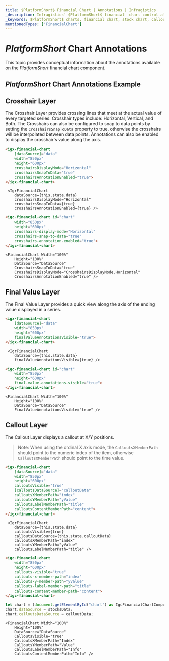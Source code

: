 ```yaml
---
title: $PlatformShort$ Financial Chart | Annotations | Infragistics
_description: Infragistics' $PlatformShort$ financial  chart control allows you to add annotations to your chart axes, such as Crosshair layer, final value layer and callout layer. Improve your graphs and visualizations with $ProductName$
_keywords: $PlatformShort$ charts, financial chart, stock chart, callout layer, final value, crosshair, $ProductName$, Infragistics
mentionedTypes: ['FinancialChart']
---
```

# $PlatformShort$ Chart Annotations

This topic provides conceptual information about the annotations available on the $PlatformShort$ financial chart component.

## $PlatformShort$ Chart Annotations Example

<code-view style="height: 500px" 
           data-demos-base-url="{environment:dvDemosBaseUrl}" 
           iframe-src="{environment:dvDemosBaseUrl}/charts/financial-chart-annotations" 
           alt="$PlatformShort$ Chart Annotations Example" 
           github-src="charts/financial-chart/annotations">
</code-view>

<div class="divider--half"></div>

## Crosshair Layer

The Crosshair Layer provides crossing lines that meet at the actual value of every targeted series.  Crosshair types include: Horizontal, Vertical, and Both.  The Crosshairs can also be configured to snap to data points by setting the `CrosshairsSnapToData` property to true, otherwise the crosshairs will be interpolated between data points.  Annotations can also be enabled to display the crosshair's value along the axis.

```html
<igx-financial-chart
    [dataSource]="data"
    width="850px"
    height="600px"
    crosshairsDisplayMode="Horizontal"
    crosshairsSnapToData="true"
    crosshairsAnnotationEnabled="true">
</igx-financial-chart>
```

```tsx
 <IgrFinancialChart
    dataSource={this.state.data}
    crosshairsDisplayMode="Horizontal"
    crosshairsSnapToData={true}
    crosshairsAnnotationEnabled={true} />
```

```html
<igc-financial-chart id="chart"
    width="850px"
    height="600px"
    crosshairs-display-mode="Horizontal"
    crosshairs-snap-to-data="true"
    crosshairs-annotation-enabled="true">
</igc-financial-chart>
```

```razor
<FinancialChart Width="100%"
    Height="100%"
    DataSource="DataSource"
    CrosshairsSnapToData="true"
    CrosshairsDisplayMode="CrosshairsDisplayMode.Horizontal"
    CrosshairsAnnotationEnabled="true" />
```

## Final Value Layer

The Final Value Layer provides a quick view along the axis of the ending value displayed in a series.

```html
<igx-financial-chart
    [dataSource]="data"
    width="850px"
    height="600px"
    finalValueAnnotationsVisible="true">
</igx-financial-chart>
```

```tsx
 <IgrFinancialChart
    dataSource={this.state.data}
    finalValueAnnotationsVisible={true} />
```

```html
<igc-financial-chart id="chart"
    width="850px"
    height="600px"
    final-value-annotations-visible="true">
</igc-financial-chart>
```

```razor
<FinancialChart Width="100%"
    Height="100%"
    DataSource="DataSource"
    FinalValueAnnotationsVisible="true" />
```

## Callout Layer

The Callout Layer displays a callout at X/Y positions.

> Note: When using the ordinal X axis mode, the `CalloutsXMemberPath` should point to the numeric index of the item, otherwise `CalloutsXMemberPath` should point to the time value.

```html
<igx-financial-chart
    [dataSource]="data"
    width="850px"
    height="600px"
    calloutsVisible="true"
    [calloutsDataSource]="calloutData"
    calloutsXMemberPath="index"
    calloutsYMemberPath="yValue"
    calloutsLabelMemberPath="title"
    calloutsContentMemberPath="content">
</igx-financial-chart>
```

```tsx
 <IgrFinancialChart
    dataSource={this.state.data}
    calloutsVisible={true}
    calloutsDataSource={this.state.calloutData}
    calloutsXMemberPath="index"
    calloutsYMemberPath="yValue"
    calloutsLabelMemberPath="title" />
```

```html
<igc-financial-chart
    width="850px"
    height="600px"
    callouts-visible="true"
    callouts-x-member-path="index"
    callouts-y-member-path="yValue"
    callouts-label-member-path="title"
    callouts-content-member-path="content">
</igc-financial-chart>
```

```ts
let chart = (document.getElementById("chart") as IgcFinancialChartComponent);
chart.dataSource = stocksData;
chart.calloutsDataSource = calloutData;
```

```razor
<FinancialChart Width="100%"
    Height="100%"
    DataSource="DataSource"
    CalloutsVisible="true"
    CalloutsXMemberPath="Index"
    CalloutsYMemberPath="Value"
    CalloutsLabelMemberPath="Info"
    CalloutsContentMemberPath="Info" />
```
